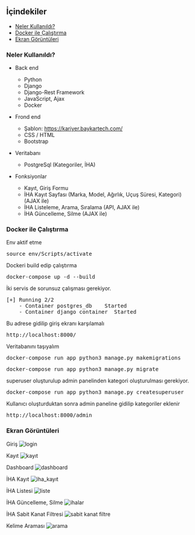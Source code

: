 ## İçindekiler
- [Neler Kullanıldı?](#neler-kullanıldı)
- [Docker ile Çalıştırma](#docker-ile-çalıştırma)
- [Ekran Görüntüleri](#ekran-görüntüleri)

### Neler Kullanıldı?
- Back end
    * Python
    * Django
    * Django-Rest Framework
    * JavaScript, Ajax
    * Docker
- Frond end
    * Şablon: https://kariyer.baykartech.com/
    * CSS / HTML
    * Bootstrap
- Veritabanı
    * PostgreSql (Kategoriler, İHA)

- Fonksiyonlar
    * Kayıt, Giriş Formu
    * İHA Kayıt Sayfası (Marka, Model, Ağırlık, Uçuş Süresi, Kategori) (AJAX ile)
    * İHA Listeleme, Arama, Sıralama (API, AJAX ile)
    * İHA Güncelleme, Silme (AJAX ile)

### Docker ile Çalıştırma

Env aktif etme
<pre>source env/Scripts/activate</pre>

Dockeri build edip çalıştırma
<pre>docker-compose up -d --build</pre>

İki servis de sorunsuz çalışması gerekiyor.
<pre>
[+] Running 2/2
    - Container postgres_db    Started
    - Container django_container  Started
</pre>

Bu adrese gidilip giriş ekranı karşılamalı
<pre>http://localhost:8000/</pre>

Veritabanını taşıyalım
<pre>docker-compose run app python3 manage.py makemigrations</pre>

<pre>docker-compose run app python3 manage.py migrate</pre>

superuser oluşturulup admin panelinden kategori oluşturulması gerekiyor.
<pre>docker-compose run app python3 manage.py createsuperuser</pre>

Kullanıcı oluşturduktan sonra admin paneline gidilip kategoriler eklenir
<pre>http://localhost:8000/admin</pre>

### Ekran Görüntüleri
Giriş
![login](https://user-images.githubusercontent.com/84662757/220663143-4e80e498-781f-4c55-9220-dd036f9aac0f.png)

Kayıt
![kayıt](https://user-images.githubusercontent.com/84662757/220663228-096c5716-8fe3-4dfb-aa49-9940cd5852b4.png)

Dashboard
![dashboard](https://user-images.githubusercontent.com/84662757/220663243-bf371caf-374c-4e38-9eb8-71e8f20d50ae.png)

İHA Kayıt
![iha_kayıt](https://user-images.githubusercontent.com/84662757/220663154-3c24177e-45bc-4419-9be1-a77f7f079522.png)

İHA Listesi
![liste](https://user-images.githubusercontent.com/84662757/220663588-c2574309-c459-4b4e-8f74-1559de260362.png)

İHA Güncelleme, Silme
![ihalar](https://user-images.githubusercontent.com/84662757/220663293-927299af-3701-4443-8f2a-21d269f9bc35.png)

İHA Sabit Kanat Filtresi
![sabit kanat filtre](https://user-images.githubusercontent.com/84662757/220663654-ec4acb51-47a2-4369-9797-86e0cafc7f7f.png)

Kelime Araması
![arama](https://user-images.githubusercontent.com/84662757/220663672-d241b8dc-58ce-44eb-9866-d0f6214ff4fe.png)

